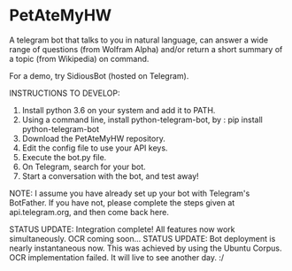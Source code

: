 # PetAteMyHW
A telegram bot that talks to you in natural language, can answer a wide range of questions (from Wolfram Alpha) and/or return a short summary of a topic (from Wikipedia) on command. 

For a demo, try SidiousBot (hosted on Telegram).

INSTRUCTIONS TO DEVELOP:

1. Install python 3.6 on your system and add it to PATH.
2. Using a command line, install python-telegram-bot, by : pip install python-telegram-bot
3. Download the PetAteMyHW repository.
4. Edit the config file to use your API keys.
5. Execute the bot.py file.
6. On Telegram, search for your bot.
7. Start a conversation with the bot, and test away!

NOTE:
I assume you have already set up your bot with Telegram's BotFather. If you have not, please complete the steps given at api.telegram.org, and then come back here.


STATUS UPDATE:
Integration complete! All features now work simultaneously. OCR coming soon... 
STATUS UPDATE:
Bot deployment is nearly instantaneous now. This was achieved by using the Ubuntu Corpus.
OCR implementation failed. It will live to see another day. :/
